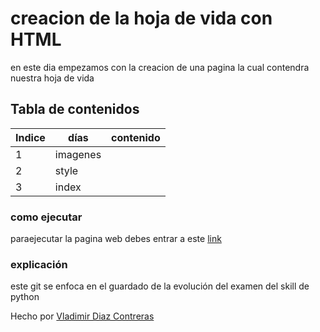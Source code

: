 # creacion de la hoja de vida con HTML
en este dia empezamos con la creacion de una pagina la cual contendra nuestra hoja de vida 

## Tabla de contenidos
| Indice | días |contenido |
|--|--|--|
| 1 | imagenes  
| 2 | style 
| 3 | index



### como ejecutar 
paraejecutar la pagina web debes entrar a este  [link](https://vladimirdiazcontreras.github.io/HTML_S1_DiazContrerasVladimir/dia2/)  



### explicación  
este git   se enfoca en el guardado de la evolución del examen del skill de python 


Hecho por [Vladimir Diaz Contreras](https://github.com/VladimirDiazContreras)  



